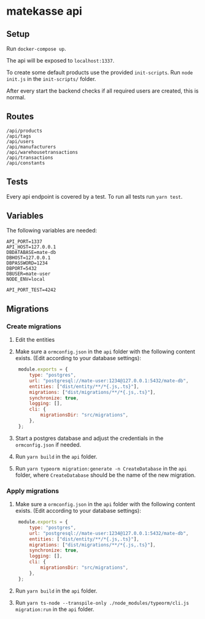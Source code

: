 # ​matekasse api

## Setup

Run `docker-compose up`.

The api will be exposed to `localhost:1337`.

To create some default products use the provided `init-scripts`.
Run `node init.js` in the `init-scripts/` folder.

After every start the backend checks if all required users are created, this is normal.


## Routes

```
/api/products
/api/tags
/api/users
/api/manufacturers
/api/warehousetransactions
/api/transactions
/api/constants
```

## Tests

Every api endpoint is covered by a test. To run all tests run `yarn test`.

## Variables

The following variables are needed:

```
API_PORT=1337
API_HOST=127.0.0.1
DBDATABASE=mate-db
DBHOST=127.0.0.1
DBPASSWORD=1234
DBPORT=5432
DBUSER=mate-user
NODE_ENV=local

API_PORT_TEST=4242

```

## Migrations

### Create migrations

1. Edit the entities

2. Make sure a `ormconfig.json` in the `api` folder with the following content exists. (Edit according to your database settings):

   ```js
    module.exports = {
        type: "postgres",
        url: "postgresql://mate-user:1234@127.0.0.1:5432/mate-db",
        entities: ["dist/entity/**/*{.js,.ts}"],
        migrations: ["dist/migrations/**/*{.js,.ts}"],
        synchronize: true,
        logging: [],
        cli: {
            migrationsDir: "src/migrations",
        },
    };
   ```

3. Start a postgres database and adjust the credentials in the `ormconfig.json` if needed.

4. Run `yarn build` in the `api` folder.

5. Run `yarn typeorm migration:generate -n CreateDatabase` in the `api` folder, where `CreateDatabase`
   should be the name of the new migration.


### Apply migrations

1. Make sure a `ormconfig.json` in the `api` folder with the following content exists. (Edit according to your database settings):

   ```js
    module.exports = {
        type: "postgres",
        url: "postgresql://mate-user:1234@127.0.0.1:5432/mate-db",
        entities: ["dist/entity/**/*{.js,.ts}"],
        migrations: ["dist/migrations/**/*{.js,.ts}"],
        synchronize: true,
        logging: [],
        cli: {
            migrationsDir: "src/migrations",
        },
    };
   ```

2. Run `yarn build` in the `api` folder.

3. Run `yarn ts-node --transpile-only ./node_modules/typeorm/cli.js migration:run` in the `api` folder.

